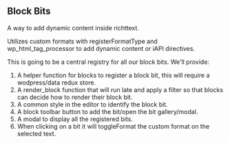 ## Block Bits

A way to add dynamic content inside richttext. 

Utilizes custom formats with registerFormatType and wp_html_tag_processor to add dynamic content or iAPI directives. 

This is going to be a central registry for all our block bits. We'll provide:
1. A helper function for blocks to register a block bit, this will require a wodpress/data redux store.
2. A render_block function that will run late and apply a filter so that blocks can decide how to render their block bit.
3. A common style in the editor to identify the block bit.
4. A block toolbar button to add the bit/open the bit gallery/modal. 
5. A modal to display all the registered bits. 
6. When clicking on a bit it will toggleFormat the custom format on the selected text.
